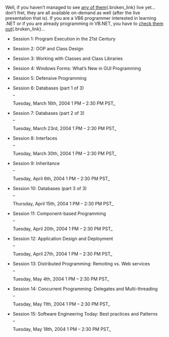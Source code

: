 Well, if you haven&#8217;t managed to see [any of them](http://msdn.microsoft.com/vbasic/community/webcasts/modern/default.aspx){.broken_link} live yet&#8230; don&#8217;t fret, they are all available on-demand as well (after the live presentation that is). If you are a VB6 programmer interested in learning .NET or if you are already programming in VB.NET, you have to [check them out](http://msdn.microsoft.com/vbasic/community/webcasts/modern/default.aspx){.broken_link}&#8230;

  * Session 1: Program Execution in the 21st Century 
  * Session 2: OOP and Class Design 
  * Session 3: Working with Classes and Class Libraries 
  * Session 4: Windows Forms: What&#8217;s New in GUI Programming 
  * Session 5: Defensive Programming
  * Session 6: Databases (part 1 of 3)  
    _
  
    Tuesday, March 16th, 2004 1 PM &#8211; 2:30 PM PST_ 
  * Session 7: Databases (part 2 of 3)  
    _
  
    Tuesday, March 23rd, 2004 1 PM &#8211; 2:30 PM PST_ 
  * Session 8: Interfaces  
    _
  
    Tuesday, March 30th, 2004 1 PM &#8211; 2:30 PM PST_ 
  * Session 9: Inheritance  
    _
  
    Tuesday, April 6th, 2004 1 PM &#8211; 2:30 PM PST_ 
  * Session 10: Databases (part 3 of 3)  
    _
  
    Thursday, April 15th, 2004 1 PM &#8211; 2:30 PM PST_ 
  * Session 11: Component-based Programming  
    _
  
    Tuesday, April 20th, 2004 1 PM &#8211; 2:30 PM PST_ 
  * Session 12: Application Design and Deployment  
    _
  
    Tuesday, April 27th, 2004 1 PM &#8211; 2:30 PM PST_ 
  * Session 13: Distributed Programming: Remoting vs. Web services  
    _
  
    Tuesday, May 4th, 2004 1 PM &#8211; 2:30 PM PST_ 
  * Session 14: Concurrent Programming: Delegates and Multi-threading  
    _
  
    Tuesday, May 11th, 2004 1 PM &#8211; 2:30 PM PST_ 
  * Session 15: Software Engineering Today: Best practices and Patterns  
    _
  
    Tuesday, May 18th, 2004 1 PM &#8211; 2:30 PM PST_